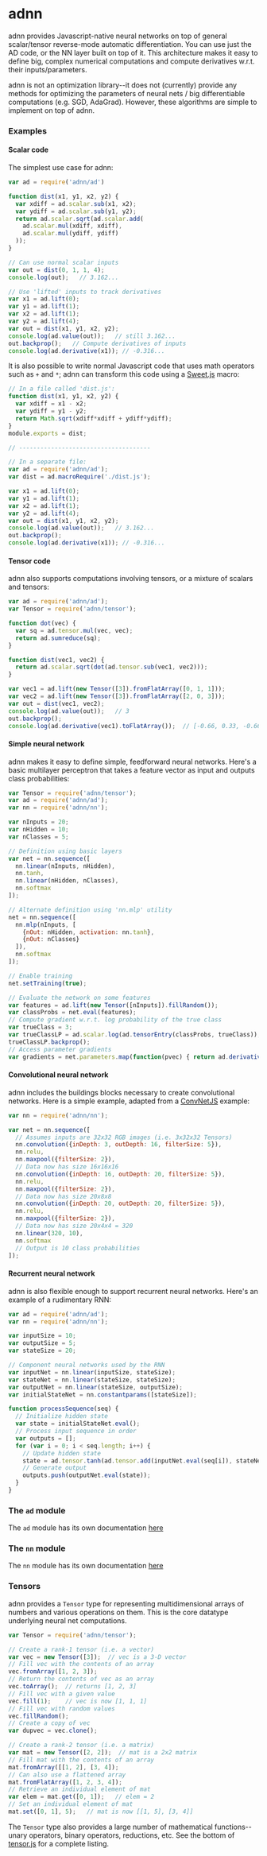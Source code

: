 # adnn
adnn provides Javascript-native neural networks on top of general scalar/tensor reverse-mode automatic differentiation. You can use just the AD code, or the NN layer built on top of it. This architecture makes it easy to define big, complex numerical computations and compute derivatives w.r.t. their inputs/parameters.

adnn is not an optimization library--it does not (currently) provide any methods for optimizing the parameters of neural nets / big differentiable computations (e.g. SGD, AdaGrad). However, these algorithms are simple to implement on top of adnn.

### Examples ###

#### Scalar code ####

The simplest use case for adnn:

```javascript
var ad = require('adnn/ad')

function dist(x1, y1, x2, y2) {
  var xdiff = ad.scalar.sub(x1, x2);
  var ydiff = ad.scalar.sub(y1, y2);
  return ad.scalar.sqrt(ad.scalar.add(
    ad.scalar.mul(xdiff, xdiff),
    ad.scalar.mul(ydiff, ydiff)
  ));
}

// Can use normal scalar inputs
var out = dist(0, 1, 1, 4);
console.log(out);   // 3.162...

// Use 'lifted' inputs to track derivatives
var x1 = ad.lift(0);
var y1 = ad.lift(1);
var x2 = ad.lift(1);
var y2 = ad.lift(4);
var out = dist(x1, y1, x2, y2);
console.log(ad.value(out));   // still 3.162...
out.backprop();   // Compute derivatives of inputs
console.log(ad.derivative(x1)); // -0.316...
```

It is also possible to write normal Javascript code that uses math operators such as `+` and `*`; adnn can transform this code using a [Sweet.js](http://sweetjs.org/) macro:

```javascript
// In a file called 'dist.js':
function dist(x1, y1, x2, y2) {
  var xdiff = x1 - x2;
  var ydiff = y1 - y2;
  return Math.sqrt(xdiff*xdiff + ydiff*ydiff);
}
module.exports = dist;

// -------------------------------------

// In a separate file:
var ad = require('adnn/ad');
var dist = ad.macroRequire('./dist.js');

var x1 = ad.lift(0);
var y1 = ad.lift(1);
var x2 = ad.lift(1);
var y2 = ad.lift(4);
var out = dist(x1, y1, x2, y2);
console.log(ad.value(out));   // 3.162...
out.backprop();
console.log(ad.derivative(x1)); // -0.316...
```

#### Tensor code ####

adnn also supports computations involving tensors, or a mixture of scalars and tensors:

```javascript
var ad = require('adnn/ad');
var Tensor = require('adnn/tensor');

function dot(vec) {
  var sq = ad.tensor.mul(vec, vec);
  return ad.sumreduce(sq);
}

function dist(vec1, vec2) {
  return ad.scalar.sqrt(dot(ad.tensor.sub(vec1, vec2)));
}

var vec1 = ad.lift(new Tensor([3]).fromFlatArray([0, 1, 1]));
var vec2 = ad.lift(new Tensor([3]).fromFlatArray([2, 0, 3]));
var out = dist(vec1, vec2);
console.log(ad.value(out));   // 3
out.backprop();
console.log(ad.derivative(vec1).toFlatArray());  // [-0.66, 0.33, -0.66]
```

#### Simple neural network ####

adnn makes it easy to define simple, feedforward neural networks. Here's a basic multilayer perceptron that takes a feature vector as input and outputs class probabilities:

```javascript
var Tensor = require('adnn/tensor');
var ad = require('adnn/ad');
var nn = require('adnn/nn');

var nInputs = 20;
var nHidden = 10;
var nClasses = 5;

// Definition using basic layers
var net = nn.sequence([
  nn.linear(nInputs, nHidden),
  nn.tanh,
  nn.linear(nHidden, nClasses),
  nn.softmax
]);

// Alternate definition using 'nn.mlp' utility
net = nn.sequence([
  nn.mlp(nInputs, [
    {nOut: nHidden, activation: nn.tanh},
    {nOut: nClasses}
  ]),
  nn.softmax
]);

// Enable training
net.setTraining(true);

// Evaluate the network on some features
var features = ad.lift(new Tensor([nInputs]).fillRandom());
var classProbs = net.eval(features);
// Compute gradient w.r.t. log probability of the true class
var trueClass = 3;
var trueClassLP = ad.scalar.log(ad.tensorEntry(classProbs, trueClass));
trueClassLP.backprop();
// Access parameter gradients
var gradients = net.parameters.map(function(pvec) { return ad.derivative(pvec); };
```

#### Convolutional neural network ####

adnn includes the buildings blocks necessary to create convolutional networks. Here is a simple example, adapted from a [ConvNetJS](https://github.com/karpathy/convnetjs) example:

```javascript
var nn = require('adnn/nn');

var net = nn.sequence([
  // Assumes inputs are 32x32 RGB images (i.e. 3x32x32 Tensors)
  nn.convolution({inDepth: 3, outDepth: 16, filterSize: 5}),
  nn.relu,
  nn.maxpool({filterSize: 2}),
  // Data now has size 16x16x16
  nn.convolution({inDepth: 16, outDepth: 20, filterSize: 5}),
  nn.relu,
  nn.maxpool({filterSize: 2}),
  // Data now has size 20x8x8
  nn.convolution({inDepth: 20, outDepth: 20, filterSize: 5}),
  nn.relu,
  nn.maxpool({filterSize: 2}),
  // Data now has size 20x4x4 = 320
  nn.linear(320, 10),
  nn.softmax
  // Output is 10 class probabilities
]);
```

#### Recurrent neural network ####

adnn is also flexible enough to support recurrent neural networks. Here's an example of a rudimentary RNN:

```javascript
var ad = require('adnn/ad');
var nn = require('adnn/nn');

var inputSize = 10;
var outputSize = 5;
var stateSize = 20;

// Component neural networks used by the RNN
var inputNet = nn.linear(inputSize, stateSize);
var stateNet = nn.linear(stateSize, stateSize);
var outputNet = nn.linear(stateSize, outputSize);
var initialStateNet = nn.constantparams([stateSize]);

function processSequence(seq) {
  // Initialize hidden state
  var state = initialStateNet.eval();
  // Process input sequence in order
  var outputs = [];
  for (var i = 0; i < seq.length; i++) {
    // Update hidden state
    state = ad.tensor.tanh(ad.tensor.add(inputNet.eval(seq[i]), stateNet.eval(state)))
    // Generate output
    outputs.push(outputNet.eval(state));
  }
}
```

### The `ad` module ###
The `ad` module has its own documentation [here](ad/README.md)

### The `nn` module ###
The `nn` module has its own documentation [here](nn/README.md)

### Tensors ###

adnn provides a `Tensor` type for representing multidimensional arrays of numbers and various operations on them. This is the core datatype underlying neural net computations.

```javascript
var Tensor = require('adnn/tensor');

// Create a rank-1 tensor (i.e. a vector)
var vec = new Tensor([3]);  // vec is a 3-D vector
// Fill vec with the contents of an array
vec.fromArray([1, 2, 3]);
// Return the contents of vec as an array
vec.toArray();  // returns [1, 2, 3]
// Fill vec with a given value
vec.fill(1);    // vec is now [1, 1, 1]
// Fill vec with random values
vec.fillRandom();
// Create a copy of vec
var dupvec = vec.clone();

// Create a rank-2 tensor (i.e. a matrix)
var mat = new Tensor([2, 2]);  // mat is a 2x2 matrix
// Fill mat with the contents of an array
mat.fromArray([[1, 2], [3, 4]);
// Can also use a flattened array
mat.fromFlatArray([1, 2, 3, 4]);
// Retrieve an individual element of mat
var elem = mat.get([0, 1]);   // elem = 2
// Set an individual element of mat
mat.set([0, 1], 5);   // mat is now [[1, 5], [3, 4]]
```

The `Tensor` type also provides a large number of mathematical functions--unary operators, binary operators, reductions, etc. See the bottom of [tensor.js](tensor.js) for a complete listing.
